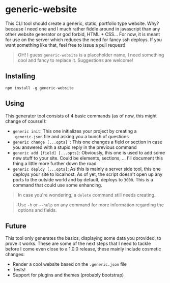# generic-website
This CLI tool should create a generic, static, portfolio type website. Why? because I need one and I much rather fiddle around in javascript than any other website generator or god forbid, HTML + CSS... For now, it is meant for use on the server which reduces the need for fancy ssh deploys. If you want something like that, feel free to issue a pull request!

> OH! I guess `generic-website` is a placeholder name, I need something cool and fancy to replace it. Suggestions are welcome!

## Installing
```
npm install -g generic-website
```
## Using
This generator tool consists of 4 basic commands (as of now, this might change of course!):

* `generic init`: This one initializes your project by creating a `.generic.json` file and asking you a bunch of questions
* `generic change [...opts] `: This one changes a field or section in case you answered with a stupid reply in the previous command
* `generic add [field] [...opts]`: Obviously, this one is used to add some new stuff to your site. Could be elements, sections, ... I'll document this thing a little more further down the road
* `generic deploy [...opts]`: As this is mainly a server side tool, this one deploys your site to localhost. As of yet, the script doesn't open up any ports to the outside world and by default, deploys to `3000`. This is a command that could use some enhancing.

> In case you're wondering, a `delete` command still needs creating.

> Use `-h` or `--help` on any command for more information regarding the options and fields.

## Future
This tool only generates the basics, displaying some data you provided, to prove it works. These are some of the next steps that I need to tackle before I come even close to a 1.0.0 release, these mainly include cosmetic changes:

* Render a cool website based on the `.generic.json` file
* Tests!
* Support for plugins and themes (probably bootstrap)
